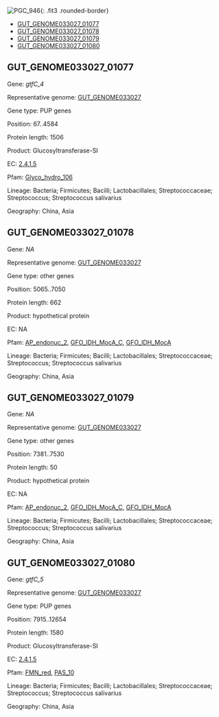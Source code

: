 ![PGC_946](../static/images/Clusters_figure/PGC_946.jpg){: .fit3 .rounded-border}

<ul id="myTab" class="nav nav-tabs">
  <li class="active">
        <a href="#tab1" data-toggle="tab">GUT_GENOME033027_01077</a>
  </li>
<li><a href="#tab2" data-toggle="tab">GUT_GENOME033027_01078</a></li>
<li><a href="#tab3" data-toggle="tab">GUT_GENOME033027_01079</a></li>
<li><a href="#tab4" data-toggle="tab">GUT_GENOME033027_01080</a></li>
</ul>

<div id="myTabContent" class="tab-content">
  <div class="tab-pane fade in active" id="tab1">

<h2 id="GUT_GENOME033027_01077">GUT_GENOME033027_01077</h2>
<p>Gene: <em>gtfC_4</em>
<p>Representative genome: <a href="https://www.ebi.ac.uk/metagenomics/genomes/MGYG-HGUT-00113">GUT_GENOME033027</a></p>
<p>Gene type: PUP genes</p>
<p>Position: 67..4584</p>
<p>Protein length: 1506</p>
<p>Product: Glucosyltransferase-SI</p>
<p>EC: <a href="https://www.brenda-enzymes.org/enzyme.php?ecno=2.4.1.5">2.4.1.5</a></p>
<p>Pfam: <a href="http://pfam.xfam.org/family/Glyco_hydro_106">Glyco_hydro_106</a></p>

<p>Lineage: Bacteria; Firmicutes; Bacilli; Lactobacillales; Streptococcaceae; Streptococcus; Streptococcus salivarius</p>
<p>Geography: China, Asia</p>
  </div>

  <div class="tab-pane fade" id="tab2">

<h2 id="GUT_GENOME033027_01078">GUT_GENOME033027_01078</h2>
<p>Gene: <em>NA</em></p>
<p>Representative genome: <a href="https://www.ebi.ac.uk/metagenomics/genomes/MGYG-HGUT-00113">GUT_GENOME033027</a></p>
<p>Gene type: other genes</p>
<p>Position: 5065..7050</p>
<p>Protein length: 662</p>
<p>Product: hypothetical protein</p>
<p>EC: NA</p>
<p>Pfam: <a href="http://pfam.xfam.org/family/AP_endonuc_2">AP_endonuc_2</a>, <a href="http://pfam.xfam.org/family/GFO_IDH_MocA_C">GFO_IDH_MocA_C</a>, <a href="http://pfam.xfam.org/family/GFO_IDH_MocA">GFO_IDH_MocA</a></p>
<p>Lineage: Bacteria; Firmicutes; Bacilli; Lactobacillales; Streptococcaceae; Streptococcus; Streptococcus salivarius</p>
<p>Geography: China, Asia</p>

  </div>
  <div class="tab-pane fade" id="tab3">

<h2 id="GUT_GENOME033027_01079">GUT_GENOME033027_01079</h2>
<p>Gene: <em>NA</em></p>
<p>Representative genome: <a href="https://www.ebi.ac.uk/metagenomics/genomes/MGYG-HGUT-00113">GUT_GENOME033027</a></p>
<p>Gene type: other genes</p>
<p>Position: 7381..7530</p>
<p>Protein length: 50</p>
<p>Product: hypothetical protein</p>
<p>EC: NA</p>
<p>Pfam: <a href="http://pfam.xfam.org/family/AP_endonuc_2">AP_endonuc_2</a>, <a href="http://pfam.xfam.org/family/GFO_IDH_MocA_C">GFO_IDH_MocA_C</a>, <a href="http://pfam.xfam.org/family/GFO_IDH_MocA">GFO_IDH_MocA</a></p>
<p>Lineage: Bacteria; Firmicutes; Bacilli; Lactobacillales; Streptococcaceae; Streptococcus; Streptococcus salivarius</p>
<p>Geography: China, Asia</p>

  </div>
  <div class="tab-pane fade" id="tab4">

<h2 id="GUT_GENOME033027_01080">GUT_GENOME033027_01080</h2>
<p>Gene: <em>gtfC_5</em></p>
<p>Representative genome: <a href="https://www.ebi.ac.uk/metagenomics/genomes/MGYG-HGUT-00113">GUT_GENOME033027</a></p>
<p>Gene type: PUP genes</p>
<p>Position: 7915..12654</p>
<p>Protein length: 1580</p>
<p>Product: Glucosyltransferase-SI</p>
<p>EC: <a href="https://www.brenda-enzymes.org/enzyme.php?ecno=2.4.1.5">2.4.1.5</a></p>
<p>Pfam: <a href="http://pfam.xfam.org/family/FMN_red">FMN_red</a>, <a href="http://pfam.xfam.org/family/PAS_10">PAS_10</a></p>
<p>Lineage: Bacteria; Firmicutes; Bacilli; Lactobacillales; Streptococcaceae; Streptococcus; Streptococcus salivarius</p>
<p>Geography: China, Asia</p>

  </div>
</div>
